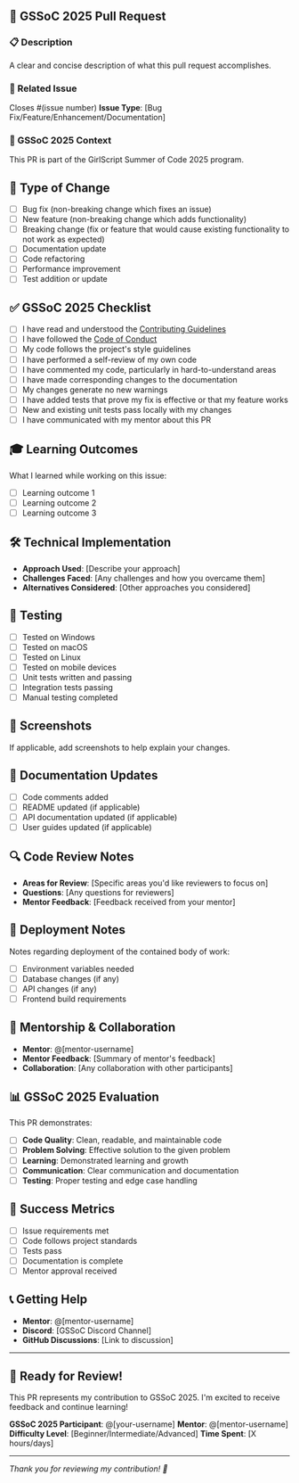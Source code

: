 ## 🎯 GSSoC 2025 Pull Request

### 📋 Description
A clear and concise description of what this pull request accomplishes.

### 🔗 Related Issue
Closes #(issue number)
**Issue Type**: [Bug Fix/Feature/Enhancement/Documentation]

### 🚀 GSSoC 2025 Context
This PR is part of the GirlScript Summer of Code 2025 program.

## 🧪 Type of Change
- [ ] Bug fix (non-breaking change which fixes an issue)
- [ ] New feature (non-breaking change which adds functionality)
- [ ] Breaking change (fix or feature that would cause existing functionality to not work as expected)
- [ ] Documentation update
- [ ] Code refactoring
- [ ] Performance improvement
- [ ] Test addition or update

## ✅ GSSoC 2025 Checklist
- [ ] I have read and understood the [Contributing Guidelines](CONTRIBUTING.md)
- [ ] I have followed the [Code of Conduct](CODE_OF_CONDUCT.md)
- [ ] My code follows the project's style guidelines
- [ ] I have performed a self-review of my own code
- [ ] I have commented my code, particularly in hard-to-understand areas
- [ ] I have made corresponding changes to the documentation
- [ ] My changes generate no new warnings
- [ ] I have added tests that prove my fix is effective or that my feature works
- [ ] New and existing unit tests pass locally with my changes
- [ ] I have communicated with my mentor about this PR

## 🎓 Learning Outcomes
What I learned while working on this issue:
- [ ] Learning outcome 1
- [ ] Learning outcome 2
- [ ] Learning outcome 3

## 🛠️ Technical Implementation
- **Approach Used**: [Describe your approach]
- **Challenges Faced**: [Any challenges and how you overcame them]
- **Alternatives Considered**: [Other approaches you considered]

## 🧪 Testing
- [ ] Tested on Windows
- [ ] Tested on macOS
- [ ] Tested on Linux
- [ ] Tested on mobile devices
- [ ] Unit tests written and passing
- [ ] Integration tests passing
- [ ] Manual testing completed

## 📱 Screenshots
If applicable, add screenshots to help explain your changes.

## 📝 Documentation Updates
- [ ] Code comments added
- [ ] README updated (if applicable)
- [ ] API documentation updated (if applicable)
- [ ] User guides updated (if applicable)

## 🔍 Code Review Notes
- **Areas for Review**: [Specific areas you'd like reviewers to focus on]
- **Questions**: [Any questions for reviewers]
- **Mentor Feedback**: [Feedback received from your mentor]

## 🚀 Deployment Notes
Notes regarding deployment of the contained body of work:
- [ ] Environment variables needed
- [ ] Database changes (if any)
- [ ] API changes (if any)
- [ ] Frontend build requirements

## 🤝 Mentorship & Collaboration
- **Mentor**: @[mentor-username]
- **Mentor Feedback**: [Summary of mentor's feedback]
- **Collaboration**: [Any collaboration with other participants]

## 📊 GSSoC 2025 Evaluation
This PR demonstrates:
- [ ] **Code Quality**: Clean, readable, and maintainable code
- [ ] **Problem Solving**: Effective solution to the given problem
- [ ] **Learning**: Demonstrated learning and growth
- [ ] **Communication**: Clear communication and documentation
- [ ] **Testing**: Proper testing and edge case handling

## 🎯 Success Metrics
- [ ] Issue requirements met
- [ ] Code follows project standards
- [ ] Tests pass
- [ ] Documentation is complete
- [ ] Mentor approval received

## 📞 Getting Help
- **Mentor**: @[mentor-username]
- **Discord**: [GSSoC Discord Channel]
- **GitHub Discussions**: [Link to discussion]

---

## 🎉 Ready for Review!

This PR represents my contribution to GSSoC 2025. I'm excited to receive feedback and continue learning!

**GSSoC 2025 Participant**: @[your-username]
**Mentor**: @[mentor-username]
**Difficulty Level**: [Beginner/Intermediate/Advanced]
**Time Spent**: [X hours/days]

---

*Thank you for reviewing my contribution! 🌟*

